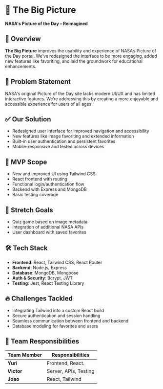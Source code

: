 # 🌌 The Big Picture

**NASA's Picture of the Day – Reimagined**

## 🚀 Overview

**The Big Picture** improves the usability and experience of NASA’s Picture of the Day portal. We’ve redesigned the interface to be more engaging, added new features like favoriting, and laid the groundwork for educational enhancements.

## 🧠 Problem Statement

NASA's original Picture of the Day site lacks modern UI/UX and has limited interactive features. We’re addressing this by creating a more enjoyable and accessible experience for users of all ages.

## ✅ Our Solution

- Redesigned user interface for improved navigation and accessibility  
- New features like image favoriting and extended information  
- Built-in user authentication and persistent favorites  
- Mobile-responsive and tested across devices  

## 🔧 MVP Scope

- New and improved UI using Tailwind CSS  
- React frontend with routing  
- Functional login/authentication flow  
- Backend with Express and MongoDB  
- Basic testing coverage  

## 🧩 Stretch Goals

- Quiz game based on image metadata  
- Integration of additional NASA APIs  
- User dashboard with saved favorites  

## 🛠️ Tech Stack

- **Frontend**: React, Tailwind CSS, React Router  
- **Backend**: Node.js, Express  
- **Database**: MongoDB, Mongoose  
- **Auth & Security**: Bcrypt, JWT  
- **Testing**: Jest, React Testing Library  

## 🔥 Challenges Tackled

- Integrating Tailwind into a custom React build  
- Secure authentication and session handling  
- Seamless communication between frontend and backend  
- Database modeling for favorites and users  

## 👥 Team Responsibilities

| Team Member | Responsibilities             |
|-------------|------------------------------|
| **Yuri**    | Frontend, React.             |
| **Victor**  | Server, APIs, Testing        |
| **Joao**    | React, Tailwind              |